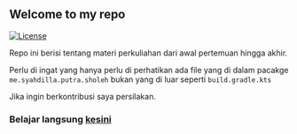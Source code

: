 ## Welcome to my repo
[![License](https://img.shields.io/badge/License-Apache_2.0-blue.svg)](https://opensource.org/licenses/Apache-2.0)

Repo ini berisi tentang materi perkuliahan dari awal pertemuan hingga akhir.

Perlu di ingat yang hanya perlu di perhatikan ada file yang di dalam pacakge `me.syahdilla.putra.sholeh` bukan yang di luar seperti `build.gradle.kts`

Jika ingin berkontribusi saya persilakan.

### Belajar langsung [kesini](/src/main/java/me/syahdilla/putra/sholeh)